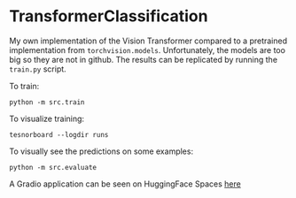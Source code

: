 # TransformerClassification

My own implementation of the Vision Transformer compared to a pretrained implementation from `torchvision.models`.
Unfortunately, the models are too big so they are not in github. The results can be replicated by running the `train.py` script.

To train:

`python -m src.train`

To visualize training:

`tesnorboard --logdir runs`

To visually see the predictions on some examples:

`python -m src.evaluate`

A Gradio application can be seen on HuggingFace Spaces [here](https://huggingface.co/spaces/i4ata/CustomTransformerClassification)
